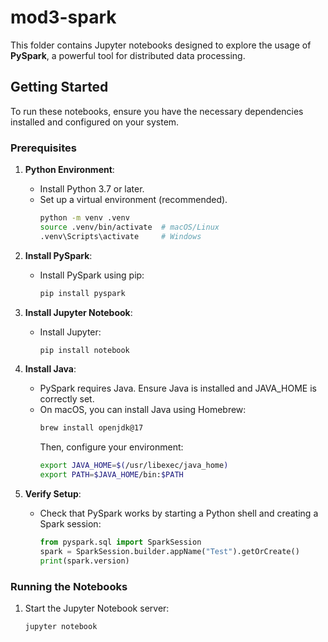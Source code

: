 # mod3-spark

This folder contains Jupyter notebooks designed to explore the usage of **PySpark**, a powerful tool for distributed data processing.

## Getting Started

To run these notebooks, ensure you have the necessary dependencies installed and configured on your system.

### Prerequisites

1. **Python Environment**:
   - Install Python 3.7 or later.
   - Set up a virtual environment (recommended).
     ```bash
     python -m venv .venv
     source .venv/bin/activate  # macOS/Linux
     .venv\Scripts\activate     # Windows
     ```

2. **Install PySpark**:
   - Install PySpark using pip:
     ```bash
     pip install pyspark
     ```

3. **Install Jupyter Notebook**:
   - Install Jupyter:
     ```bash
     pip install notebook
     ```

4. **Install Java**:
   - PySpark requires Java. Ensure Java is installed and JAVA_HOME is correctly set.
   - On macOS, you can install Java using Homebrew:
     ```bash
     brew install openjdk@17
     ```
     Then, configure your environment:
     ```bash
     export JAVA_HOME=$(/usr/libexec/java_home)
     export PATH=$JAVA_HOME/bin:$PATH
     ```

5. **Verify Setup**:
   - Check that PySpark works by starting a Python shell and creating a Spark session:
     ```python
     from pyspark.sql import SparkSession
     spark = SparkSession.builder.appName("Test").getOrCreate()
     print(spark.version)
     ```

### Running the Notebooks

1. Start the Jupyter Notebook server:
   ```bash
   jupyter notebook
    ```